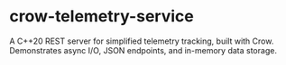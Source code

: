 # crow-telemetry-service
A C++20 REST server for simplified telemetry tracking, built with Crow. Demonstrates async I/O, JSON endpoints, and in-memory data storage.
